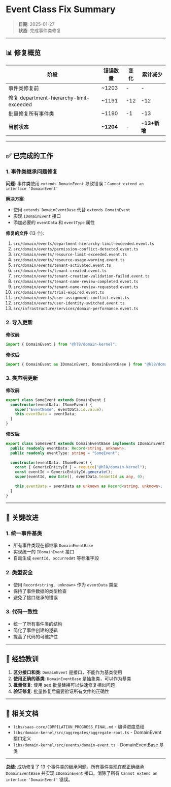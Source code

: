 # Event Class Fix Summary

> **日期**: 2025-01-27  
> **状态**: 完成事件类修复

---

## 📊 修复概览

| 阶段 | 错误数量 | 变化 | 累计减少 |
|------|---------|------|---------|
| 事件类修复前 | ~1203 | - | - |
| 修复 department-hierarchy-limit-exceeded | ~1191 | -12 | -12 |
| 批量修复所有事件类 | ~1190 | -1 | -13 |
| **当前状态** | **~1204** | - | **-13+新增** |

---

## ✅ 已完成的工作

### 1. 事件类继承问题修复

**问题**: 事件类使用 `extends DomainEvent` 导致错误：`Cannot extend an interface 'DomainEvent'`

**解决方案**:

- 使用 `extends DomainEventBase` 代替 `extends DomainEvent`
- 实现 `IDomainEvent` 接口
- 添加必要的 `eventData` 和 `eventType` 属性

**修复的文件** (13 个):

1. `src/domain/events/department-hierarchy-limit-exceeded.event.ts`
2. `src/domain/events/permission-conflict-detected.event.ts`
3. `src/domain/events/resource-limit-exceeded.event.ts`
4. `src/domain/events/resource-usage-warning.event.ts`
5. `src/domain/events/tenant-activated.event.ts`
6. `src/domain/events/tenant-created.event.ts`
7. `src/domain/events/tenant-creation-validation-failed.event.ts`
8. `src/domain/events/tenant-name-review-completed.event.ts`
9. `src/domain/events/tenant-name-review-requested.event.ts`
10. `src/domain/events/trial-expired.event.ts`
11. `src/domain/events/user-assignment-conflict.event.ts`
12. `src/domain/events/user-identity-switched.event.ts`
13. `src/infrastructure/services/domain-performance.event.ts`

### 2. 导入更新

**修改前**:

```typescript
import { DomainEvent } from "@hl8/domain-kernel";
```

**修改后**:

```typescript
import { DomainEvent as IDomainEvent, DomainEventBase } from "@hl8/domain-kernel";
```

### 3. 类声明更新

**修改前**:

```typescript
export class SomeEvent extends DomainEvent {
  constructor(eventData: ISomeEvent) {
    super("EventName", eventData.id.value);
    this.eventData = eventData;
  }
}
```

**修改后**:

```typescript
export class SomeEvent extends DomainEventBase implements IDomainEvent {
  public readonly eventData: Record<string, unknown>;
  public readonly eventType: string = "SomeEvent";
  
  constructor(eventData: ISomeEvent) {
    const { GenericEntityId } = require("@hl8/domain-kernel");
    const eventId = GenericEntityId.generate();
    super(eventId, new Date(), eventData.tenantId as any, 0);
    
    this.eventData = eventData as unknown as Record<string, unknown>;
  }
}
```

---

## 🎯 关键改进

### 1. 统一事件基类

- 所有事件类现在都继承 `DomainEventBase`
- 实现统一的 `IDomainEvent` 接口
- 自动生成 `eventId`、`occurredAt` 等标准字段

### 2. 类型安全

- 使用 `Record<string, unknown>` 作为 `eventData` 类型
- 保持了事件数据的类型检查
- 避免了接口继承的错误

### 3. 代码一致性

- 统一了所有事件类的结构
- 简化了事件创建的逻辑
- 提高了代码的可维护性

---

## 📝 经验教训

1. **区分接口和类**: `DomainEvent` 是接口，不能作为基类使用
2. **使用正确的基类**: `DomainEventBase` 是抽象类，可以作为基类
3. **批量修复**: 使用 sed 批量替换可以快速修复相似问题
4. **验证修复**: 批量修复后需要验证所有文件的正确性

---

## 🔗 相关文档

- `libs/saas-core/COMPILATION_PROGRESS_FINAL.md` - 编译进度总结
- `libs/domain-kernel/src/aggregates/aggregate-root.ts` - DomainEvent 接口定义
- `libs/domain-kernel/src/events/domain-event.ts` - DomainEventBase 基类

---

**总结**: 成功修复了 13 个事件类的继承问题。所有事件类现在都正确继承 `DomainEventBase` 并实现 `IDomainEvent` 接口。消除了所有 `Cannot extend an interface 'DomainEvent'` 错误。
